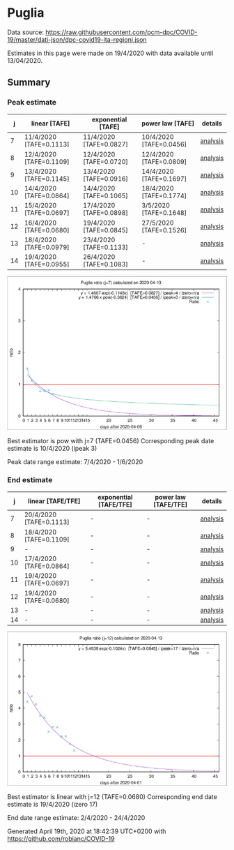 # Puglia


Data source: https://raw.githubusercontent.com/pcm-dpc/COVID-19/master/dati-json/dpc-covid19-ita-regioni.json

Estimates in this page were made on 19/4/2020 with data available until 13/04/2020.


## Summary 

### Peak estimate 
|j|linear [TAFE]|exponential [TAFE]|power law [TAFE]|details|
|---|----|-----------|---------|-------|
|7|11/4/2020 [TAFE=0.1113]|11/4/2020 [TAFE=0.0827]|10/4/2020 [TAFE=0.0456]|[analysis](COVID-19_puglia_j7_2020-04-13.md)|
|8|12/4/2020 [TAFE=0.1109]|12/4/2020 [TAFE=0.0720]|12/4/2020 [TAFE=0.0809]|[analysis](COVID-19_puglia_j8_2020-04-13.md)|
|9|13/4/2020 [TAFE=0.1145]|13/4/2020 [TAFE=0.0916]|14/4/2020 [TAFE=0.1697]|[analysis](COVID-19_puglia_j9_2020-04-13.md)|
|10|14/4/2020 [TAFE=0.0864]|14/4/2020 [TAFE=0.1065]|18/4/2020 [TAFE=0.1774]|[analysis](COVID-19_puglia_j10_2020-04-13.md)|
|11|15/4/2020 [TAFE=0.0697]|17/4/2020 [TAFE=0.0898]|3/5/2020 [TAFE=0.1648]|[analysis](COVID-19_puglia_j11_2020-04-13.md)|
|12|16/4/2020 [TAFE=0.0680]|19/4/2020 [TAFE=0.0845]|27/5/2020 [TAFE=0.1526]|[analysis](COVID-19_puglia_j12_2020-04-13.md)|
|13|18/4/2020 [TAFE=0.0979]|23/4/2020 [TAFE=0.1133]|-|[analysis](COVID-19_puglia_j13_2020-04-13.md)|
|14|19/4/2020 [TAFE=0.0955]|26/4/2020 [TAFE=0.1083]|-|[analysis](COVID-19_puglia_j14_2020-04-13.md)|

![best peak estimate](COVID-19_puglia_j7_2020-04-13.png)

Best estimator is pow with j=7 (TAFE=0.0456)
Corresponding peak date estimate is 10/4/2020 (ipeak 3)


Peak date range estimate: 7/4/2020 - 1/6/2020

### End estimate 
|j|linear [TAFE/TFE]|exponential [TAFE/TFE]|power law [TAFE/TFE]|details|
|---|----|-----------|---------|-------|
|7|20/4/2020 [TAFE=0.1113]|-|-|[analysis](COVID-19_puglia_j7_2020-04-13.md)|
|8|18/4/2020 [TAFE=0.1109]|-|-|[analysis](COVID-19_puglia_j8_2020-04-13.md)|
|9|-|-|-|[analysis](COVID-19_puglia_j9_2020-04-13.md)|
|10|17/4/2020 [TAFE=0.0864]|-|-|[analysis](COVID-19_puglia_j10_2020-04-13.md)|
|11|19/4/2020 [TAFE=0.0697]|-|-|[analysis](COVID-19_puglia_j11_2020-04-13.md)|
|12|19/4/2020 [TAFE=0.0680]|-|-|[analysis](COVID-19_puglia_j12_2020-04-13.md)|
|13|-|-|-|[analysis](COVID-19_puglia_j13_2020-04-13.md)|
|14|-|-|-|[analysis](COVID-19_puglia_j14_2020-04-13.md)|

![best zero estimate](COVID-19_puglia_j12_2020-04-13.png)

Best estimator is linear with j=12 (TAFE=0.0680)
Corresponding end date estimate is 19/4/2020 (izero 17)


End date range estimate: 2/4/2020 - 24/4/2020

Generated April 19th, 2020 at 18:42:39 UTC+0200 with https://github.com/robianc/COVID-19
